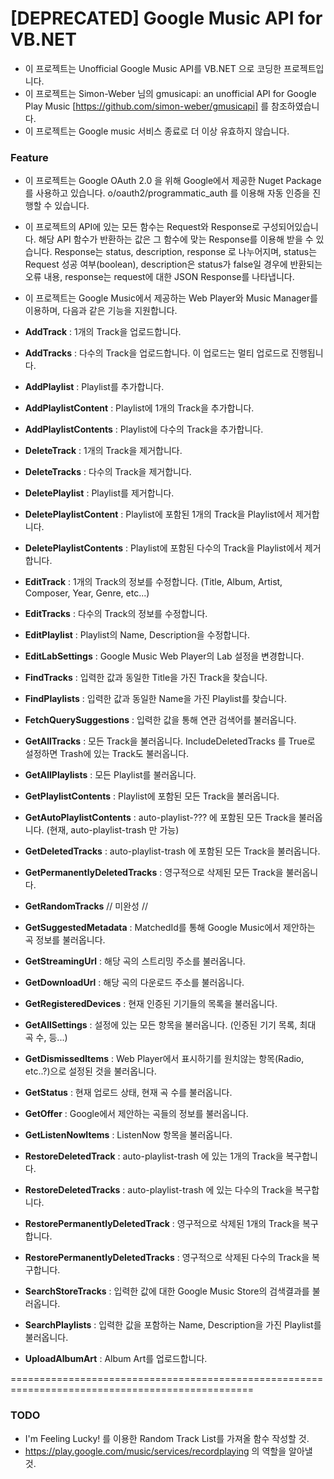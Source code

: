 # [DEPRECATED] Google Music API for VB.NET
- 이 프로젝트는 Unofficial Google Music API를 VB.NET 으로 코딩한 프로젝트입니다.
- 이 프로젝트는 Simon-Weber 님의 gmusicapi: an unofficial API for Google Play Music [https://github.com/simon-weber/gmusicapi] 를 참조하였습니다.
- 이 프로젝트는 Google music 서비스 종료로 더 이상 유효하지 않습니다.

### Feature

- 이 프로젝트는 Google OAuth 2.0 을 위해 Google에서 제공한 Nuget Package를 사용하고 있습니다.
  o/oauth2/programmatic_auth 를 이용해 자동 인증을 진행할 수 있습니다.
  
- 이 프로젝트의 API에 있는 모든 함수는 Request와 Response로 구성되어있습니다.
  해당 API 함수가 반환하는 값은 그 함수에 맞는 Response를 이용해 받을 수 있습니다.
  Response는 status, description, response 로 나누어지며, 
  status는 Request 성공 여부(boolean), description은 status가 false일 경우에 반환되는 오류 내용, response는 request에 대한 JSON Response를 나타냅니다.

- 이 프로젝트는 Google Music에서 제공하는 Web Player와 Music Manager를 이용하며, 다음과 같은 기능을 지원합니다.
 - **AddTrack** : 1개의 Track을 업로드합니다.
 - **AddTracks** : 다수의 Track을 업로드합니다. 이 업로드는 멀티 업로드로 진행됩니다.
 - **AddPlaylist** : Playlist를 추가합니다.
 - **AddPlaylistContent** : Playlist에 1개의 Track을 추가합니다.
 - **AddPlaylistContents** : Playlist에 다수의 Track을 추가합니다.
 - **DeleteTrack** : 1개의 Track을 제거합니다.
 - **DeleteTracks** : 다수의 Track을 제거합니다.
 - **DeletePlaylist** : Playlist를 제거합니다.
 - **DeletePlaylistContent** : Playlist에 포함된 1개의 Track을 Playlist에서 제거합니다.
 - **DeletePlaylistContents** : Playlist에 포함된 다수의 Track을 Playlist에서 제거합니다.
 - **EditTrack** : 1개의 Track의 정보를 수정합니다. (Title, Album, Artist, Composer, Year, Genre, etc...)
 - **EditTracks** : 다수의 Track의 정보를 수정합니다.
 - **EditPlaylist** : Playlist의 Name, Description을 수정합니다.
 - **EditLabSettings** : Google Music Web Player의 Lab 설정을 변경합니다.
 - **FindTracks** : 입력한 값과 동일한 Title을 가진 Track을 찾습니다.
 - **FindPlaylists** : 입력한 값과 동일한 Name을 가진 Playlist를 찾습니다.
 - **FetchQuerySuggestions** : 입력한 값을 통해 연관 검색어를 불러옵니다.
 - **GetAllTracks** : 모든 Track을 불러옵니다. IncludeDeletedTracks 를 True로 설정하면 Trash에 있는 Track도 불러옵니다.
 - **GetAllPlaylists** : 모든 Playlist를 불러옵니다.
 - **GetPlaylistContents** : Playlist에 포함된 모든 Track을 불러옵니다.
 - **GetAutoPlaylistContents** : auto-playlist-??? 에 포함된 모든 Track을 불러옵니다. (현재, auto-playlist-trash 만 가능)
 - **GetDeletedTracks** : auto-playlist-trash 에 포함된 모든 Track을 불러옵니다.
 - **GetPermanentlyDeletedTracks** : 영구적으로 삭제된 모든 Track을 불러옵니다.
 - **GetRandomTracks** // 미완성 //
 - **GetSuggestedMetadata** : MatchedId를 통해 Google Music에서 제안하는 곡 정보를 불러옵니다.
 - **GetStreamingUrl** : 해당 곡의 스트리밍 주소를 불러옵니다.
 - **GetDownloadUrl** : 해당 곡의 다운로드 주소를 불러옵니다.
 - **GetRegisteredDevices** : 현재 인증된 기기들의 목록을 불러옵니다.
 - **GetAllSettings** : 설정에 있는 모든 항목을 불러옵니다. (인증된 기기 목록, 최대 곡 수, 등...)
 - **GetDismissedItems** : Web Player에서 표시하기를 원치않는 항목(Radio, etc..?)으로 설정된 것을 불러옵니다.
 - **GetStatus** : 현재 업로드 상태, 현재 곡 수를 불러옵니다.
 - **GetOffer** : Google에서 제안하는 곡들의 정보를 불러옵니다.
 - **GetListenNowItems** : ListenNow 항목을 불러옵니다.
 - **RestoreDeletedTrack** : auto-playlist-trash 에 있는 1개의 Track을 복구합니다.
 - **RestoreDeletedTracks** : auto-playlist-trash 에 있는 다수의 Track을 복구합니다.
 - **RestorePermanentlyDeletedTrack** : 영구적으로 삭제된 1개의 Track을 복구합니다.
 - **RestorePermanentlyDeletedTracks** : 영구적으로 삭제된 다수의 Track을 복구합니다.
 - **SearchStoreTracks** : 입력한 값에 대한 Google Music Store의 검색결과를 불러옵니다.
 - **SearchPlaylists** : 입력한 값을 포함하는 Name, Description을 가진 Playlist를 불러옵니다.
 - **UploadAlbumArt** : Album Art를 업로드합니다.
 
================================================================================================
### TODO
- I'm Feeling Lucky! 를 이용한 Random Track List를 가져올 함수 작성할 것.
- https://play.google.com/music/services/recordplaying 의 역할을 알아낼 것.
